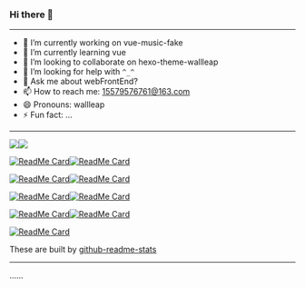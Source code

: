 ### Hi there 👋

---

- 🔭 I’m currently working on vue-music-fake
- 🌱 I’m currently learning vue
- 👯 I’m looking to collaborate on hexo-theme-wallleap
- 🤔 I’m looking for help with `^_^`
- 💬 Ask me about webFrontEnd?
- 📫 How to reach me: <a href="maito:15579576761@163.com">15579576761@163.com</a>
- 😄 Pronouns: wallleap
- ⚡ Fun fact: ...

---

<a href="https://github.com/wallleap/github-readme-stats"><img align="center" src="https://camo.githubusercontent.com/508aa02765591662a4ca150b158bf2defb67041b/68747470733a2f2f6769746875622d726561646d652d73746174732e616e7572616768617a7261312e76657263656c2e6170702f6170692f746f702d6c616e67732f3f757365726e616d653d616e7572616768617a7261267468656d653d7261646963616c26686964655f6c616e67735f62656c6f773d31" data-canonical-src="https://github-readme-stats.anuraghazra1.vercel.app/api/top-langs/?username=anuraghazra&amp;theme=radical&amp;hide_langs_below=1" style="max-width:100%;"></a><a href="https://github.com/wallleap/github-readme-stats"><img align="center" src="https://github-readme-stats.vercel.app/api?username=wallleap&show_icons=true&theme=radical" style="max-width:100%;"></a>

[![ReadMe Card](https://github-readme-stats.vercel.app/api/pin/?username=wallleap&repo=Direcruit&theme=dark)](https://github.com/wallleap/Direcruit)[![ReadMe Card](https://github-readme-stats.vercel.app/api/pin/?username=wallleap&repo=webFrontEnd&theme=highcontrast)](https://github.com/wallleap/webFrontEnd)

[![ReadMe Card](https://github-readme-stats.vercel.app/api/pin/?username=wallleap&repo=draw&theme=merko)](https://github.com/wallleap/draw)[![ReadMe Card](https://github-readme-stats.vercel.app/api/pin/?username=wallleap&repo=webCV&theme=gruvbox)](https://github.com/wallleap/webCV)

[![ReadMe Card](https://github-readme-stats.vercel.app/api/pin/?username=wallleap&repo=mi&theme=tokyonight)](https://github.com/wallleap/mi)[![ReadMe Card](https://github-readme-stats.vercel.app/api/pin/?username=wallleap&repo=macDock&theme=onedark)](https://github.com/wallleap/macDock)

[![ReadMe Card](https://github-readme-stats.vercel.app/api/pin/?username=wallleap&repo=calculator&theme=cobalt)](https://github.com/wallleap/calculator)[![ReadMe Card](https://github-readme-stats.vercel.app/api/pin/?username=wallleap&repo=cdn&theme=synthwave)](https://github.com/wallleap/cdn)

[![ReadMe Card](https://github-readme-stats.vercel.app/api/pin/?username=wallleap&repo=video&theme=dracula)](https://github.com/wallleap/xxx)

These are built by [github-readme-stats](https://github.com/anuraghazra/github-readme-stats)

---

……